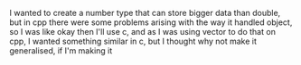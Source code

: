  I wanted to create a number type that can store bigger data than double, but in cpp there were some problems arising with the way it handled object, so I was like okay then I'll use c, and as I was using vector to do that on cpp, I wanted something similar in c, but I thought why not make it generalised, if I'm making it
 
